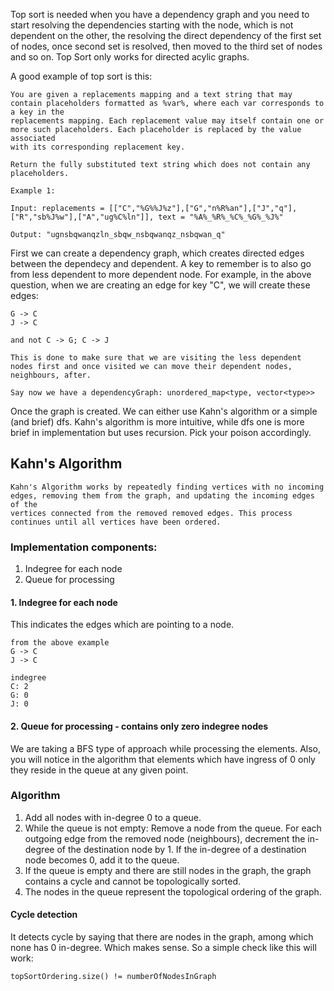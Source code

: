Top sort is needed when you have a dependency graph and you need to start resolving the dependencies starting with the node, which is not dependent on the
other, the resolving the direct dependency of the first set of nodes, once second set is resolved, then moved to the third set of nodes and so on.
Top Sort only works for directed acylic graphs.

A good example of top sort is this:

```
You are given a replacements mapping and a text string that may contain placeholders formatted as %var%, where each var corresponds to a key in the
replacements mapping. Each replacement value may itself contain one or more such placeholders. Each placeholder is replaced by the value associated
with its corresponding replacement key.

Return the fully substituted text string which does not contain any placeholders.

Example 1:

Input: replacements = [["C","%G%%J%z"],["G","n%R%an"],["J","q"],["R","sb%J%w"],["A","ug%C%ln"]], text = "%A%_%R%_%C%_%G%_%J%"

Output: "ugnsbqwanqzln_sbqw_nsbqwanqz_nsbqwan_q"
```

First we can create a dependency graph, which creates directed edges between the dependecy and dependent. A key to remember is to also go from less 
dependent to more dependent node. For example, in the above question, when we are creating an edge for key "C", we will create these edges:

```
G -> C
J -> C

and not C -> G; C -> J

This is done to make sure that we are visiting the less dependent nodes first and once visited we can move their dependent nodes, neighbours, after.

Say now we have a dependencyGraph: unordered_map<type, vector<type>>
```

Once the graph is created. We can either use Kahn's algorithm or a simple (and brief) dfs. 
Kahn's algorithm is more intuitive, while dfs one is more brief in implementation but uses recursion. Pick your poison accordingly.

## Kahn's Algorithm
```
Kahn's Algorithm works by repeatedly finding vertices with no incoming edges, removing them from the graph, and updating the incoming edges of the
vertices connected from the removed removed edges. This process continues until all vertices have been ordered.
```

### Implementation components:
1. Indegree for each node
2. Queue for processing

#### 1. Indegree for each node
This indicates the edges which are pointing to a node.

```
from the above example
G -> C
J -> C

indegree
C: 2
G: 0
J: 0
```
#### 2. Queue for processing - contains only zero indegree nodes
We are taking a BFS type of approach while processing the elements. Also, you will notice in the algorithm that elements which have ingress of 0 only they
reside in the queue at any given point.

### Algorithm
1. Add all nodes with in-degree 0 to a queue.
2. While the queue is not empty:
   Remove a node from the queue.
   For each outgoing edge from the removed node (neighbours),
     decrement the in-degree of the destination node by 1.
     If the in-degree of a destination node becomes 0, add it to the queue.
4. If the queue is empty and there are still nodes in the graph, the graph contains a cycle and cannot be topologically sorted.
5. The nodes in the queue represent the topological ordering of the graph.

#### Cycle detection
It detects cycle by saying that there are nodes in the graph, among which none has 0 in-degree. Which makes sense. So a simple check like this will work:

```
topSortOrdering.size() != numberOfNodesInGraph
```
